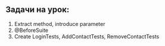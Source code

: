 ## Задачи на урок:

1. Extract method, introduce parameter
2. @BeforeSuite
3. Create LoginTests, AddContactTests, RemoveContactTests
